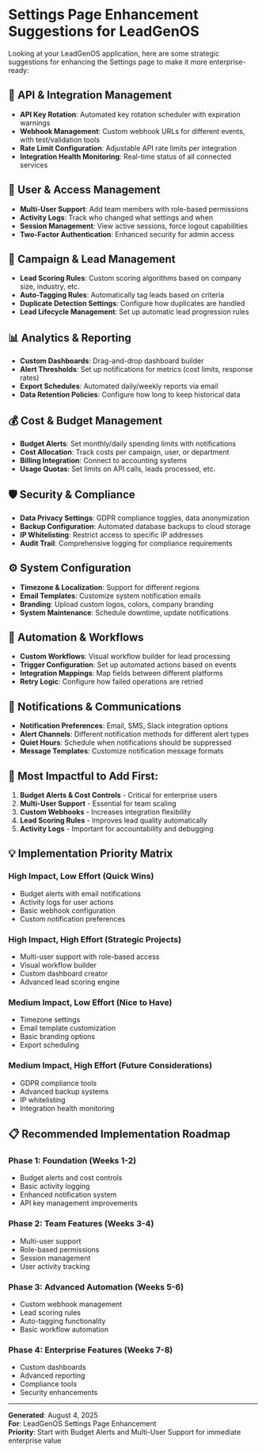 # Settings Page Enhancement Suggestions for LeadGenOS

Looking at your LeadGenOS application, here are some strategic suggestions for enhancing the Settings page to make it more enterprise-ready:

## 🔧 **API & Integration Management**
- **API Key Rotation**: Automated key rotation scheduler with expiration warnings
- **Webhook Management**: Custom webhook URLs for different events, with test/validation tools
- **Rate Limit Configuration**: Adjustable API rate limits per integration
- **Integration Health Monitoring**: Real-time status of all connected services

## 👥 **User & Access Management**
- **Multi-User Support**: Add team members with role-based permissions
- **Activity Logs**: Track who changed what settings and when
- **Session Management**: View active sessions, force logout capabilities
- **Two-Factor Authentication**: Enhanced security for admin access

## 🎯 **Campaign & Lead Management**
- **Lead Scoring Rules**: Custom scoring algorithms based on company size, industry, etc.
- **Auto-Tagging Rules**: Automatically tag leads based on criteria
- **Duplicate Detection Settings**: Configure how duplicates are handled
- **Lead Lifecycle Management**: Set up automatic lead progression rules

## 📊 **Analytics & Reporting**
- **Custom Dashboards**: Drag-and-drop dashboard builder
- **Alert Thresholds**: Set up notifications for metrics (cost limits, response rates)
- **Export Schedules**: Automated daily/weekly reports via email
- **Data Retention Policies**: Configure how long to keep historical data

## 💰 **Cost & Budget Management**
- **Budget Alerts**: Set monthly/daily spending limits with notifications
- **Cost Allocation**: Track costs per campaign, user, or department
- **Billing Integration**: Connect to accounting systems
- **Usage Quotas**: Set limits on API calls, leads processed, etc.

## 🛡️ **Security & Compliance**
- **Data Privacy Settings**: GDPR compliance toggles, data anonymization
- **Backup Configuration**: Automated database backups to cloud storage
- **IP Whitelisting**: Restrict access to specific IP addresses
- **Audit Trail**: Comprehensive logging for compliance requirements

## ⚙️ **System Configuration**
- **Timezone & Localization**: Support for different regions
- **Email Templates**: Customize system notification emails
- **Branding**: Upload custom logos, colors, company branding
- **System Maintenance**: Schedule downtime, update notifications

## 🔄 **Automation & Workflows**
- **Custom Workflows**: Visual workflow builder for lead processing
- **Trigger Configuration**: Set up automated actions based on events
- **Integration Mappings**: Map fields between different platforms
- **Retry Logic**: Configure how failed operations are retried

## 📱 **Notifications & Communications**
- **Notification Preferences**: Email, SMS, Slack integration options
- **Alert Channels**: Different notification methods for different alert types
- **Quiet Hours**: Schedule when notifications should be suppressed
- **Message Templates**: Customize notification message formats

## 🚀 **Most Impactful to Add First:**

1. **Budget Alerts & Cost Controls** - Critical for enterprise users
2. **Multi-User Support** - Essential for team scaling
3. **Custom Webhooks** - Increases integration flexibility
4. **Lead Scoring Rules** - Improves lead quality automatically
5. **Activity Logs** - Important for accountability and debugging

## 💡 **Implementation Priority Matrix**

### **High Impact, Low Effort** (Quick Wins)
- Budget alerts with email notifications
- Activity logs for user actions
- Basic webhook configuration
- Custom notification preferences

### **High Impact, High Effort** (Strategic Projects)
- Multi-user support with role-based access
- Visual workflow builder
- Custom dashboard creator
- Advanced lead scoring engine

### **Medium Impact, Low Effort** (Nice to Have)
- Timezone settings
- Email template customization
- Basic branding options
- Export scheduling

### **Medium Impact, High Effort** (Future Considerations)
- GDPR compliance tools
- Advanced backup systems
- IP whitelisting
- Integration health monitoring

## 📋 **Recommended Implementation Roadmap**

### **Phase 1: Foundation (Weeks 1-2)**
- Budget alerts and cost controls
- Basic activity logging
- Enhanced notification system
- API key management improvements

### **Phase 2: Team Features (Weeks 3-4)**
- Multi-user support
- Role-based permissions
- Session management
- User activity tracking

### **Phase 3: Advanced Automation (Weeks 5-6)**
- Custom webhook management
- Lead scoring rules
- Auto-tagging functionality
- Basic workflow automation

### **Phase 4: Enterprise Features (Weeks 7-8)**
- Custom dashboards
- Advanced reporting
- Compliance tools
- Security enhancements

---

**Generated**: August 4, 2025  
**For**: LeadGenOS Settings Page Enhancement  
**Priority**: Start with Budget Alerts and Multi-User Support for immediate enterprise value